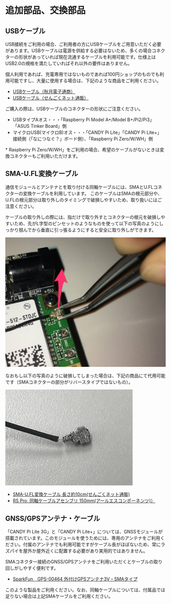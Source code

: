 <!-- toc -->

# 追加部品、交換部品

## USBケーブル

USB接続をご利用の場合、ご利用者の方にUSBケーブルをご用意いただく必要があります。USBケーブルは電源を供給する必要はないため、多くの場合コネクターの形状があっていれば現在流通するケーブルを利用可能です。仕様上はUSB2.0の規格を満たしていればそれ以外の要件はありません。

個人利用であれば、充電専用ではないものであれば100円ショップのものでも利用可能ですし、大量に使用する場合は、下記のような商品をご利用ください。

- [USBケーブル（秋月電子通商）](http://akizukidenshi.com/catalog/c/cusbcable/)
- [USBケーブル（せんごくネット通販）](https://www.sengoku.co.jp/mod/sgk_cart/search.php?cid=3684)

ご購入の際は、USBケーブルのコネクターの形状にご注意ください。

- USBタイプAオス・・・「Raspberry Pi Model A+/Model B+/Pi2/Pi3」「ASUS Tinker Board」側
- マイクロUSB(マイクロB)オス・・・「CANDY Pi Lite」「CANDY Pi Lite+」接続側（「なにつなぐ？」ボード側）、「Raspberry Pi Zero/W/WH」側

\* Raspberry Pi Zero/W/WH」をご利用の場合、希望のケーブルがないときは変換コネクターもご利用いただけます。

## SMA-U.FL変換ケーブル

通信モジュールとアンテナとを取り付ける同軸ケーブルには、SMAとU.FLコネクターの変換ケーブルを利用しています。
このケーブルはSMAの根元部分や、U.FLの根元部分は取り外しのタイミングで破損しやすいため、取り扱いにはご注意ください。

ケーブルの取り外しの際には、指だけで取り外すとコネクターの根元を破損しやすいため、先がL字型のピンセットのようなものを使って以下の写真のようにしっかり掴んでから垂直に引っ張るようにすると安全に取り外しができます。

![ケーブル取り外し](/assets/how-to-remove-cable.png)

なおもし以下の写真のように破損してしまった場合は、下記の商品にて代用可能です（SMAコネクターの部分がリバースタイプではないもの）。

![U.FL破損部分](/assets/broken-U.FL.jpg)

- [SMA-U.FL変換ケーブル 長さ約10cm(せんごくネット通販)](http://www.sengoku.co.jp/mod/sgk_cart/detail.php?code=2DC5-UHLE)
- [RS Pro, 同軸ケーブルアセンブリ 150mm(アールエスコンポーネンツ)）](http://jp.rs-online.com/web/p/coaxial-cable-assemblies/7942897/)

## GNSS/GPSアンテナ・ケーブル

「CANDY Pi Lite 3G」と「CANDY Pi Lite+」については、GNSSモジュールが搭載されています。このモジュールを使うためには、専用のアンテナをご利用ください。付属のアンテナでも利用可能ですがケーブル長がほぼないため、常にラズパイを屋外か屋外近くに配置する必要があり実用的ではありません。

SMAコネクター接続のGNSS/GPSアンテナをご利用いただくとケーブルの取り回しがしやすく便利です。

- [SparkFun　GPS-00464 外付けGPSアンテナ3V・SMAタイプ](https://www.sengoku.co.jp/mod/sgk_cart/detail.php?code=5DF6-U3EN)

このような製品をご利用ください。なお、同軸ケーブルについては、付属品では足りない場合は上記SMAケーブルをご利用ください。
